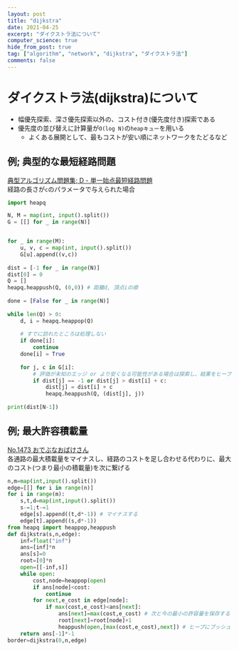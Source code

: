 ```yaml
---
layout: post
title: "dijkstra"
date: 2021-04-25
excerpt: "ダイクストラ法について"
computer_science: true
hide_from_post: true
tag: ["algorithm", "network", "dijkstra", "ダイクストラ法"]
comments: false
---
```


# ダイクストラ法(dijkstra)について
 - 幅優先探索、深さ優先探索以外の、コスト付き(優先度付き)探索である
 - 優先度の並び替えに計算量が`O(log N)`の`heapキュー`を用いる
   - よくある展開として、最もコストが安い順にネットワークをたどるなど

## 例; 典型的な最短経路問題

[典型アルゴリズム問題集; D - 単一始点最短経路問題](https://atcoder.jp/contests/typical-algorithm/tasks/typical_algorithm_d)  
経路の長さが`c`のパラメータで与えられた場合  

```python
import heapq

N, M = map(int, input().split())
G = [[] for _ in range(N)]


for _ in range(M):
    u, v, c = map(int, input().split())
    G[u].append((v,c))
 
dist = [-1 for _ in range(N)]
dist[0] = 0
Q = []
heapq.heappush(Q, (0,0)) # 距離d, 頂点iの順
 
done = [False for _ in range(N)]
 
while len(Q) > 0:
    d, i = heapq.heappop(Q)
    
    # すでに訪れたところは処理しない
    if done[i]:
        continue
    done[i] = True
 
    for j, c in G[i]:
        # 評価が未知のエッジ or より安くなる可能性がある場合は探索し、結果をヒープに入れる
        if dist[j] == -1 or dist[j] > dist[i] + c:
            dist[j] = dist[i] + c
            heapq.heappush(Q, (dist[j], j))
 
print(dist[N-1])
```

## 例; 最大許容積載量

[No.1473 おでぶなおばけさん](https://yukicoder.me/problems/no/1473)  
各通路の最大積載量をマイナスし、経路のコストを足し合わせる代わりに、最大のコスト(つまり最小の積載量)を次に繋げる  

```python
n,m=map(int,input().split())
edge=[[] for i in range(n)]
for i in range(m):
    s,t,d=map(int,input().split())
    s-=1;t-=1
    edge[s].append((t,d*-1)) # マイナスする
    edge[t].append((s,d*-1)) 
from heapq import heappop,heappush
def dijkstra(s,n,edge):
    inf=float("inf")
    ans=[inf]*n
    ans[s]=0
    root=[0]*n
    open=[[-inf,s]]
    while open:
        cost,node=heappop(open)
        if ans[node]<cost:
            continue
        for next,e_cost in edge[node]:
            if max(cost,e_cost)<ans[next]:
                ans[next]=max(cost,e_cost) # 次と今の最小の許容量を保存する
                root[next]=root[node]+1
                heappush(open,[max(cost,e_cost),next]) # ヒープにプッシュする値も最小の許容量
    return ans[-1]*-1
border=dijkstra(0,n,edge)
```
